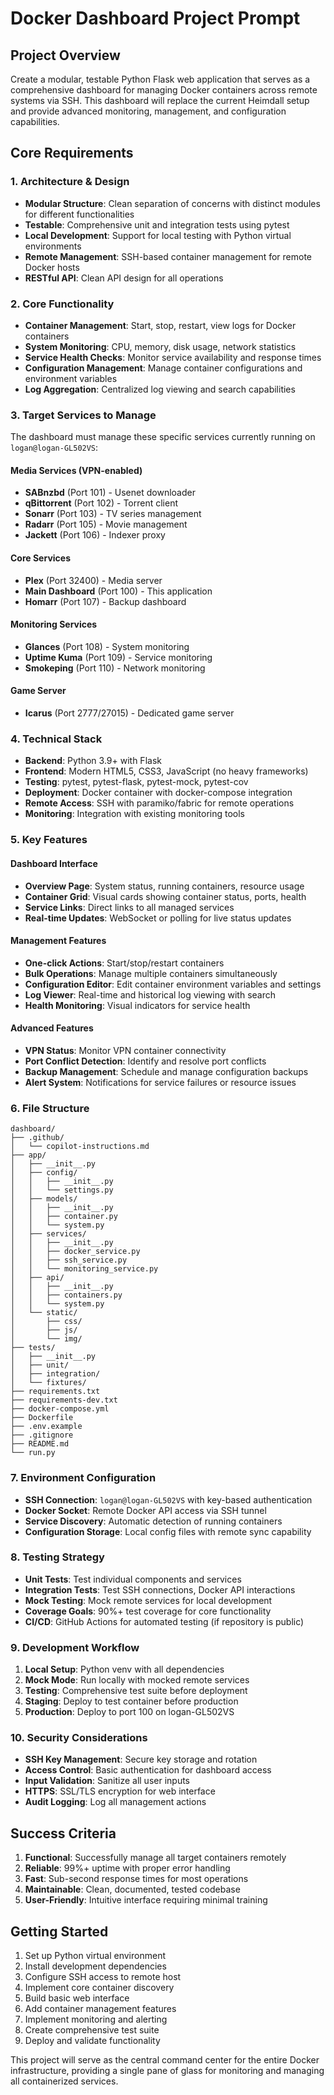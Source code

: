 # Docker Dashboard Project Prompt

## Project Overview
Create a modular, testable Python Flask web application that serves as a comprehensive dashboard for managing Docker containers across remote systems via SSH. This dashboard will replace the current Heimdall setup and provide advanced monitoring, management, and configuration capabilities.

## Core Requirements

### 1. Architecture & Design
- **Modular Structure**: Clean separation of concerns with distinct modules for different functionalities
- **Testable**: Comprehensive unit and integration tests using pytest
- **Local Development**: Support for local testing with Python virtual environments
- **Remote Management**: SSH-based container management for remote Docker hosts
- **RESTful API**: Clean API design for all operations

### 2. Core Functionality
- **Container Management**: Start, stop, restart, view logs for Docker containers
- **System Monitoring**: CPU, memory, disk usage, network statistics
- **Service Health Checks**: Monitor service availability and response times
- **Configuration Management**: Manage container configurations and environment variables
- **Log Aggregation**: Centralized log viewing and search capabilities

### 3. Target Services to Manage
The dashboard must manage these specific services currently running on `logan@logan-GL502VS`:

#### Media Services (VPN-enabled)
- **SABnzbd** (Port 101) - Usenet downloader
- **qBittorrent** (Port 102) - Torrent client  
- **Sonarr** (Port 103) - TV series management
- **Radarr** (Port 105) - Movie management
- **Jackett** (Port 106) - Indexer proxy

#### Core Services
- **Plex** (Port 32400) - Media server
- **Main Dashboard** (Port 100) - This application
- **Homarr** (Port 107) - Backup dashboard

#### Monitoring Services
- **Glances** (Port 108) - System monitoring
- **Uptime Kuma** (Port 109) - Service monitoring
- **Smokeping** (Port 110) - Network monitoring

#### Game Server
- **Icarus** (Port 2777/27015) - Dedicated game server

### 4. Technical Stack
- **Backend**: Python 3.9+ with Flask
- **Frontend**: Modern HTML5, CSS3, JavaScript (no heavy frameworks)
- **Testing**: pytest, pytest-flask, pytest-mock, pytest-cov
- **Deployment**: Docker container with docker-compose integration
- **Remote Access**: SSH with paramiko/fabric for remote operations
- **Monitoring**: Integration with existing monitoring tools

### 5. Key Features

#### Dashboard Interface
- **Overview Page**: System status, running containers, resource usage
- **Container Grid**: Visual cards showing container status, ports, health
- **Service Links**: Direct links to all managed services
- **Real-time Updates**: WebSocket or polling for live status updates

#### Management Features
- **One-click Actions**: Start/stop/restart containers
- **Bulk Operations**: Manage multiple containers simultaneously
- **Configuration Editor**: Edit container environment variables and settings
- **Log Viewer**: Real-time and historical log viewing with search
- **Health Monitoring**: Visual indicators for service health

#### Advanced Features
- **VPN Status**: Monitor VPN container connectivity
- **Port Conflict Detection**: Identify and resolve port conflicts
- **Backup Management**: Schedule and manage configuration backups
- **Alert System**: Notifications for service failures or resource issues

### 6. File Structure
```
dashboard/
├── .github/
│   └── copilot-instructions.md
├── app/
│   ├── __init__.py
│   ├── config/
│   │   ├── __init__.py
│   │   └── settings.py
│   ├── models/
│   │   ├── __init__.py
│   │   ├── container.py
│   │   └── system.py
│   ├── services/
│   │   ├── __init__.py
│   │   ├── docker_service.py
│   │   ├── ssh_service.py
│   │   └── monitoring_service.py
│   ├── api/
│   │   ├── __init__.py
│   │   ├── containers.py
│   │   └── system.py
│   └── static/
│       ├── css/
│       ├── js/
│       └── img/
├── tests/
│   ├── __init__.py
│   ├── unit/
│   ├── integration/
│   └── fixtures/
├── requirements.txt
├── requirements-dev.txt
├── docker-compose.yml
├── Dockerfile
├── .env.example
├── .gitignore
├── README.md
└── run.py
```

### 7. Environment Configuration
- **SSH Connection**: `logan@logan-GL502VS` with key-based authentication
- **Docker Socket**: Remote Docker API access via SSH tunnel
- **Service Discovery**: Automatic detection of running containers
- **Configuration Storage**: Local config files with remote sync capability

### 8. Testing Strategy
- **Unit Tests**: Test individual components and services
- **Integration Tests**: Test SSH connections, Docker API interactions
- **Mock Testing**: Mock remote services for local development
- **Coverage Goals**: 90%+ test coverage for core functionality
- **CI/CD**: GitHub Actions for automated testing (if repository is public)

### 9. Development Workflow
1. **Local Setup**: Python venv with all dependencies
2. **Mock Mode**: Run locally with mocked remote services
3. **Testing**: Comprehensive test suite before deployment
4. **Staging**: Deploy to test container before production
5. **Production**: Deploy to port 100 on logan-GL502VS

### 10. Security Considerations
- **SSH Key Management**: Secure key storage and rotation
- **Access Control**: Basic authentication for dashboard access
- **Input Validation**: Sanitize all user inputs
- **HTTPS**: SSL/TLS encryption for web interface
- **Audit Logging**: Log all management actions

## Success Criteria
1. **Functional**: Successfully manage all target containers remotely
2. **Reliable**: 99%+ uptime with proper error handling
3. **Fast**: Sub-second response times for most operations
4. **Maintainable**: Clean, documented, tested codebase
5. **User-Friendly**: Intuitive interface requiring minimal training

## Getting Started
1. Set up Python virtual environment
2. Install development dependencies
3. Configure SSH access to remote host
4. Implement core container discovery
5. Build basic web interface
6. Add container management features
7. Implement monitoring and alerting
8. Create comprehensive test suite
9. Deploy and validate functionality

This project will serve as the central command center for the entire Docker infrastructure, providing a single pane of glass for monitoring and managing all containerized services.
